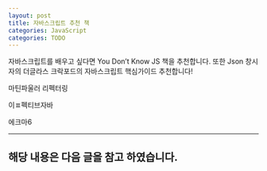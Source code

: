 ```yaml
---
layout: post
title: 자바스크립트 추천 책 
categories: JavaScript
categories: TODO
---
```


자바스크립트를 배우고 싶다면 You Don’t Know JS 책을 추천합니다. 또한 Json 창시자의 더글라스 크락포드의 자바스크립트 핵심가이드 추천합니다!

마틴파울러 리펙터링

이ㅍ펙티브자바

에크마6

----
해당 내용은 다음 글을 참고 하였습니다.
- 